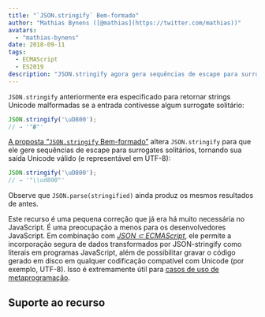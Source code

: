```yaml
---
title: "`JSON.stringify` Bem-formado"
author: "Mathias Bynens ([@mathias](https://twitter.com/mathias))"
avatars:
  - "mathias-bynens"
date: 2018-09-11
tags:
  - ECMAScript
  - ES2019
description: "JSON.stringify agora gera sequências de escape para surrogates solitários, tornando sua saída Unicode válido (e representável em UTF-8)."
---
```

`JSON.stringify` anteriormente era especificado para retornar strings Unicode malformadas se a entrada contivesse algum surrogate solitário:

```js
JSON.stringify('\uD800');
// → '"�"'
```

[A proposta “`JSON.stringify` Bem-formado”](https://github.com/tc39/proposal-well-formed-stringify) altera `JSON.stringify` para que ele gere sequências de escape para surrogates solitários, tornando sua saída Unicode válido (e representável em UTF-8):

<!--truncate-->
```js
JSON.stringify('\uD800');
// → '"\\ud800"'
```

Observe que `JSON.parse(stringified)` ainda produz os mesmos resultados de antes.

Este recurso é uma pequena correção que já era há muito necessária no JavaScript. É uma preocupação a menos para os desenvolvedores JavaScript. Em combinação com [_JSON ⊂ ECMAScript_](/features/subsume-json), ele permite a incorporação segura de dados transformados por JSON-stringify como literais em programas JavaScript, além de possibilitar gravar o código gerado em disco em qualquer codificação compatível com Unicode (por exemplo, UTF-8). Isso é extremamente útil para [casos de uso de metaprogramação](/features/subsume-json#embedding-json).

## Suporte ao recurso

<feature-support chrome="72 /blog/v8-release-72#well-formed-json.stringify"
                 firefox="64"
                 safari="12.1"
                 nodejs="12 https://twitter.com/mathias/status/1120700101637353473"
                 babel="yes https://github.com/zloirock/core-js#ecmascript-json"></feature-support>

